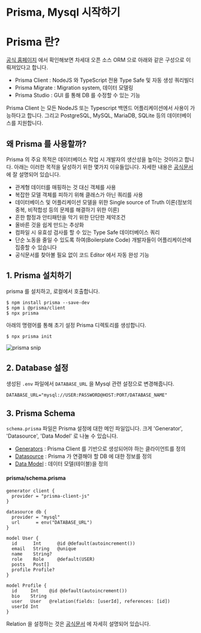 # Prisma, Mysql 시작하기
# Prisma 란?
[공식 홈페이지](https://www.prisma.io/docs/concepts/overview/what-is-prisma#what-is-prisma) 에서 확인해보면 차세대 오픈 소스 ORM 으로 아래와 같은 구성으로 이뤄져있다고 합니다.

- Prisma Client : NodeJS 와 TypeScript 전용 Type Safe 및 자동 생성 쿼리빌더
- Prisma Migrate : Migration system, 데이터 모델링
- Prisma Studio : GUI 를 통해 DB 를 수정할 수 있는 기능

Prisma Client 는 모든 NodeJS 또는 Typescript 백엔드 어플리케이션에서 사용이 가능하다고 합니다.
그리고 PostgreSQL, MySQL, MariaDB, SQLite 등의 데이터베이스를 지원합니다.

## 왜 Prisma 를 사용할까?
Prisma 의 주요 목적은 데이터베이스 작업 시 개발자의 생산성을 높이는 것이라고 합니다.
아래는 이러한 목적을 달성하기 위한 몇가지 이유들입니다. 자세한 내용은 [공식문서](https://www.prisma.io/docs/concepts/overview/why-prisma/) 에 잘 설명되어 있습니다.

- 관계형 데이터를 매핑하는 것 대신 객체를 사용
- 복잡한 모델 객체를 피하기 위해 클래스가 아닌 쿼리를 사용
- 데이터베이스 및 어플리케이션 모델을 위한 Single source of Truth 이론(정보의 중복, 비적합성 등의 문제를 해결하기 위한 이론)
- 흔한 함정과 안티패턴을 막기 위한 단단한 제약조건
- 올바른 것을 쉽게 만드는 추상화
- 컴파일 시 유효성 검사를 할 수 있는 Type Safe 데이터베이스 쿼리
- 단순 노동을 줄일 수 있도록 하여(Boilerplate Code) 개발자들이 어플리케이션에 집중할 수 있습니다
- 공식문서를 찾아볼 필요 없이 코드 Editor 에서 자동 완성 기능

## 1. Prisma 설치하기
prisma 를 설치하고, 로컬에서 호출합니다.
```
$ npm install prisma --save-dev
$ npm i @prisma/client
$ npx prisma
```

아래의 명령어를 통해 초기 설정 Prisma 디렉토리를 생성합니다.
```
$ npx prisma init
```

![prisma snip](https://user-images.githubusercontent.com/63203480/146920282-5b88d356-2c2e-4da0-9add-fb38dc176bb2.png)

## 2. Database 설정

생성된 ```.env``` 파일에서 ```DATABASE_URL``` 을 Mysql 관련 설정으로 변경해줍니다.

```
DATABASE_URL="mysql://USER:PASSWORD@HOST:PORT/DATABASE_NAME"
```

## 3. Prisma Schema 
```schema.prisma``` 파일은 Prisma 설정에 대한 메인 파일입니다. 크게 'Generator', 'Datasource', 'Data Model' 로 나눌 수 있습니다.

- [Generators](https://www.prisma.io/docs/concepts/components/prisma-schema/generators) : Prisma Client 를 기반으로 생성되어야 하는 클라이언트를 정의
- [Datasource](https://www.prisma.io/docs/concepts/components/prisma-schema/data-sources) : Prisma 가 연결해야 할 DB 에 대한 정보를 정의
- [Data Model](https://www.prisma.io/docs/concepts/components/prisma-schema/data-model) :  데이터 모델(테이블)을 정의

#### prisma/schema.prisma
```
generator client {
  provider = "prisma-client-js"
}

datasource db {
  provider = "mysql"
  url      = env("DATABASE_URL")
}

model User {
  id      Int      @id @default(autoincrement())
  email   String   @unique
  name    String?
  role    Role     @default(USER)
  posts   Post[]
  profile Profile?
}

model Profile {
  id     Int    @id @default(autoincrement())
  bio    String
  user   User   @relation(fields: [userId], references: [id])
  userId Int
}
```

Relation 을 설정하는 것은 [공식문서](https://www.prisma.io/docs/concepts/components/prisma-schema/relations) 에 자세히 설명되어 있습니다.

